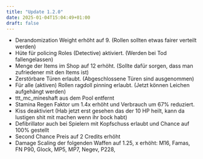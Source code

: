 ```yaml
---
title: "Update 1.2.0"
date: 2025-01-04T15:04:49+01:00
draft: false
---
```


- Derandomization Weight erhöht auf 9. (Rollen sollten etwas fairer verteilt werden)
- Hüte für policing Roles (Detective) aktiviert. (Werden bei Tod fallengelassen)
- Menge der Items im Shop auf 12 erhöht. (Sollte dafür sorgen, dass man zufriedener mit den Items ist)
- Zerstörbare Türen erlaubt. (Abgeschlossene Türen sind ausgenommen)
- Für alle (aktiven) Rollen ragdoll pinning erlaubt. (Jetzt können Leichen aufgehängt werden)
- ttt_mc_mineshaft aus dem Pool entfernt
- Stamina Regen Faktor um 1.4x erhöht und Verbrauch um 67% reduziert.
- Kiss deaktiviert (Hab jetzt erst gesehen das der 10 HP heilt, kann da lustigen shit mit machen wenn ihr bock habt)
- Defibrillator auch bei Spielern mit Kopfschuss erlaubt und Chance auf 100% gestellt
- Second Chance Preis auf 2 Credits erhöht
- Damage Scaling der folgenden Waffen auf 1.25, x erhöht: M16, Famas, FN P90, Glock, MP5, MP7, Negev, P228,
